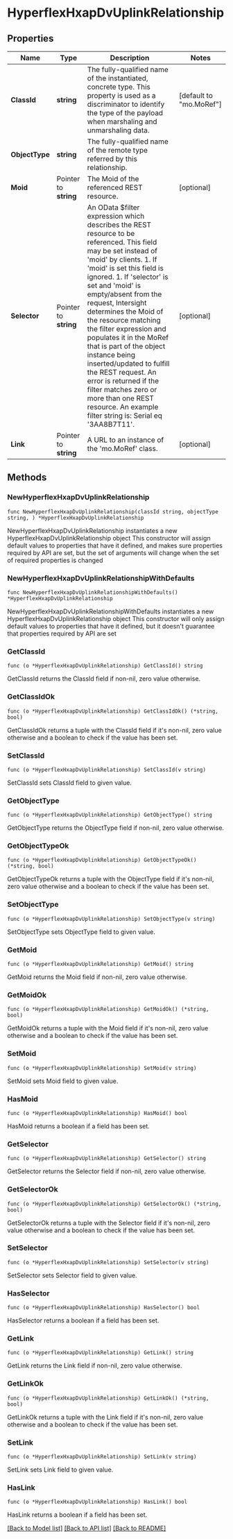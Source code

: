 # HyperflexHxapDvUplinkRelationship

## Properties

Name | Type | Description | Notes
------------ | ------------- | ------------- | -------------
**ClassId** | **string** | The fully-qualified name of the instantiated, concrete type. This property is used as a discriminator to identify the type of the payload when marshaling and unmarshaling data. | [default to "mo.MoRef"]
**ObjectType** | **string** | The fully-qualified name of the remote type referred by this relationship. | 
**Moid** | Pointer to **string** | The Moid of the referenced REST resource. | [optional] 
**Selector** | Pointer to **string** | An OData $filter expression which describes the REST resource to be referenced. This field may be set instead of &#39;moid&#39; by clients. 1. If &#39;moid&#39; is set this field is ignored. 1. If &#39;selector&#39; is set and &#39;moid&#39; is empty/absent from the request, Intersight determines the Moid of the resource matching the filter expression and populates it in the MoRef that is part of the object instance being inserted/updated to fulfill the REST request. An error is returned if the filter matches zero or more than one REST resource. An example filter string is: Serial eq &#39;3AA8B7T11&#39;. | [optional] 
**Link** | Pointer to **string** | A URL to an instance of the &#39;mo.MoRef&#39; class. | [optional] 

## Methods

### NewHyperflexHxapDvUplinkRelationship

`func NewHyperflexHxapDvUplinkRelationship(classId string, objectType string, ) *HyperflexHxapDvUplinkRelationship`

NewHyperflexHxapDvUplinkRelationship instantiates a new HyperflexHxapDvUplinkRelationship object
This constructor will assign default values to properties that have it defined,
and makes sure properties required by API are set, but the set of arguments
will change when the set of required properties is changed

### NewHyperflexHxapDvUplinkRelationshipWithDefaults

`func NewHyperflexHxapDvUplinkRelationshipWithDefaults() *HyperflexHxapDvUplinkRelationship`

NewHyperflexHxapDvUplinkRelationshipWithDefaults instantiates a new HyperflexHxapDvUplinkRelationship object
This constructor will only assign default values to properties that have it defined,
but it doesn't guarantee that properties required by API are set

### GetClassId

`func (o *HyperflexHxapDvUplinkRelationship) GetClassId() string`

GetClassId returns the ClassId field if non-nil, zero value otherwise.

### GetClassIdOk

`func (o *HyperflexHxapDvUplinkRelationship) GetClassIdOk() (*string, bool)`

GetClassIdOk returns a tuple with the ClassId field if it's non-nil, zero value otherwise
and a boolean to check if the value has been set.

### SetClassId

`func (o *HyperflexHxapDvUplinkRelationship) SetClassId(v string)`

SetClassId sets ClassId field to given value.


### GetObjectType

`func (o *HyperflexHxapDvUplinkRelationship) GetObjectType() string`

GetObjectType returns the ObjectType field if non-nil, zero value otherwise.

### GetObjectTypeOk

`func (o *HyperflexHxapDvUplinkRelationship) GetObjectTypeOk() (*string, bool)`

GetObjectTypeOk returns a tuple with the ObjectType field if it's non-nil, zero value otherwise
and a boolean to check if the value has been set.

### SetObjectType

`func (o *HyperflexHxapDvUplinkRelationship) SetObjectType(v string)`

SetObjectType sets ObjectType field to given value.


### GetMoid

`func (o *HyperflexHxapDvUplinkRelationship) GetMoid() string`

GetMoid returns the Moid field if non-nil, zero value otherwise.

### GetMoidOk

`func (o *HyperflexHxapDvUplinkRelationship) GetMoidOk() (*string, bool)`

GetMoidOk returns a tuple with the Moid field if it's non-nil, zero value otherwise
and a boolean to check if the value has been set.

### SetMoid

`func (o *HyperflexHxapDvUplinkRelationship) SetMoid(v string)`

SetMoid sets Moid field to given value.

### HasMoid

`func (o *HyperflexHxapDvUplinkRelationship) HasMoid() bool`

HasMoid returns a boolean if a field has been set.

### GetSelector

`func (o *HyperflexHxapDvUplinkRelationship) GetSelector() string`

GetSelector returns the Selector field if non-nil, zero value otherwise.

### GetSelectorOk

`func (o *HyperflexHxapDvUplinkRelationship) GetSelectorOk() (*string, bool)`

GetSelectorOk returns a tuple with the Selector field if it's non-nil, zero value otherwise
and a boolean to check if the value has been set.

### SetSelector

`func (o *HyperflexHxapDvUplinkRelationship) SetSelector(v string)`

SetSelector sets Selector field to given value.

### HasSelector

`func (o *HyperflexHxapDvUplinkRelationship) HasSelector() bool`

HasSelector returns a boolean if a field has been set.

### GetLink

`func (o *HyperflexHxapDvUplinkRelationship) GetLink() string`

GetLink returns the Link field if non-nil, zero value otherwise.

### GetLinkOk

`func (o *HyperflexHxapDvUplinkRelationship) GetLinkOk() (*string, bool)`

GetLinkOk returns a tuple with the Link field if it's non-nil, zero value otherwise
and a boolean to check if the value has been set.

### SetLink

`func (o *HyperflexHxapDvUplinkRelationship) SetLink(v string)`

SetLink sets Link field to given value.

### HasLink

`func (o *HyperflexHxapDvUplinkRelationship) HasLink() bool`

HasLink returns a boolean if a field has been set.


[[Back to Model list]](../README.md#documentation-for-models) [[Back to API list]](../README.md#documentation-for-api-endpoints) [[Back to README]](../README.md)


